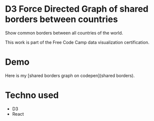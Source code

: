 # D3 Force Directed Graph of shared borders between countries

Show common borders between all countries of the world.

This work is part of the Free Code Camp data visualization certification.

# Demo

Here is my [shared borders graph on codepen](shared borders).

# Techno used

* D3
* React